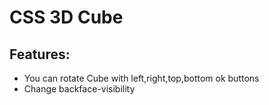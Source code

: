 # CSS 3D Cube

## Features:
- You can rotate Cube with left,right,top,bottom ok buttons
- Change backface-visibility
